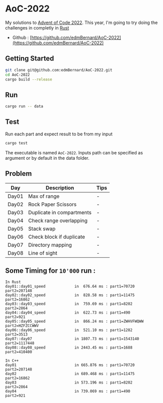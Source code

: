 # AoC-2022

My solutions to [Advent of Code 2022](https://adventofcode.com/). This year, I'm going to try doing the challenges in completly in [Rust](https://www.rust-lang.org/)

- Github : [https://github.com/edmBernard/AoC-2022](https://github.com/edmBernard/AoC-2022)

## Getting Started

```bash
git clone git@github.com:edmBernard/AoC-2022.git
cd AoC-2022
cargo build --release
```

## Run

```bash
cargo run -- data
```

## Test

Run each part and expect result to be from my input
```bash
cargo test
```

The executable is named `AoC-2022`. Inputs path can be specified as argument or by default in the data folder.

## Problem

| Day   | Description                | Tips  |
|--     |--                          |--     |
| Day01 | Max of range               | -     |
| Day02 | Rock Paper Scissors        | -     |
| Day03 | Duplicate in compartments  | -     |
| Day04 | Check range overlapping    | -     |
| Day05 | Stack swap                 | -     |
| Day06 | Check block if duplicate   | -     |
| Day07 | Directory mapping          | -     |
| Day08 | Line of sight              | -     |

## Some Timing for `10'000` run :

```
In Rust
day01::day01_speed             in  676.64 ms : part1=70720      part2=207148
day02::day02_speed             in  828.58 ms : part1=11475      part2=16862
day03::day03_speed             in  759.69 ms : part1=8202       part2=2864
day04::day04_speed             in  622.73 ms : part1=490        part2=921
day05::day05_speed             in  866.24 ms : part1=ZWHVFWQWW  part2=HZFZCCWWV
day06::day06_speed             in  521.10 ms : part1=1282       part2=3513
day07::day07                   in 1807.73 ms : part1=1543140    part2=1117448
day08::day08_speed             in 2443.45 ms : part1=1688       part2=410400

In C++
day01                          in 665.876 ms : part1=70720      part2=207148
day02                          in 689.468 ms : part1=11475      part2=16862
day03                          in 573.196 ms : part1=8202       part2=2864
day04                          in 739.069 ms : part1=490        part2=921
```